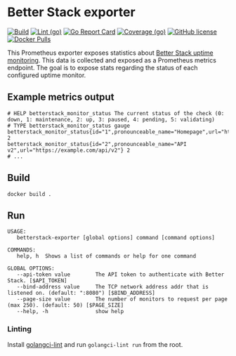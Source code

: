 # Better Stack exporter

[![Build](https://github.com/PDOK/betterstack-exporter/actions/workflows/build-and-publish-image.yaml/badge.svg)](https://github.com/PDOK/betterstack-exporter/actions/workflows/build-and-publish-image.yaml)
[![Lint (go)](https://github.com/PDOK/betterstack-exporter/actions/workflows/lint-go.yml/badge.svg)](https://github.com/PDOK/betterstack-exporter/actions/workflows/lint-go.yml)
[![Go Report Card](https://goreportcard.com/badge/github.com/PDOK/betterstack-exporter)](https://goreportcard.com/report/github.com/PDOK/betterstack-exporter)
[![Coverage (go)](https://github.com/PDOK/betterstack-exporter/wiki/coverage.svg)](https://raw.githack.com/wiki/PDOK/betterstack-exporter/coverage.html)
[![GitHub license](https://img.shields.io/github/license/PDOK/betterstack-exporter)](https://github.com/PDOK/betterstack-exporter/blob/master/LICENSE)
[![Docker Pulls](https://img.shields.io/docker/pulls/pdok/betterstack-exporter.svg)](https://hub.docker.com/r/pdok/betterstack-exporter)

This Prometheus exporter exposes statistics about [Better Stack uptime monitoring](https://betterstack.com/uptime).
This data is collected and exposed as a Prometheus metrics endpoint. The goal is to expose stats regarding the status of each configured uptime monitor.

## Example metrics output

```text
# HELP betterstack_monitor_status The current status of the check (0: down, 1: maintenance, 2: up, 3: paused, 4: pending, 5: validating)
# TYPE betterstack_monitor_status gauge
betterstack_monitor_status{id="1",pronounceable_name="Homepage",url="https://example.com/"} 2
betterstack_monitor_status{id="2",pronounceable_name="API v2",url="https://example.com/api/v2"} 2
# ...
```

## Build

```shell
docker build .
```

## Run

```text
USAGE:
   betterstack-exporter [global options] command [command options] 

COMMANDS:
   help, h  Shows a list of commands or help for one command

GLOBAL OPTIONS:
   --api-token value        The API token to authenticate with Better Stack. [$API_TOKEN]
   --bind-address value     The TCP network address addr that is listened on. (default: ":8080") [$BIND_ADDRESS]
   --page-size value        The number of monitors to request per page (max 250). (default: 50) [$PAGE_SIZE]
   --help, -h               show help
```

### Linting

Install [golangci-lint](https://golangci-lint.run/usage/install/) and run `golangci-lint run`
from the root.
